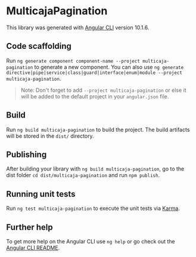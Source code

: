 # MulticajaPagination

This library was generated with [Angular CLI](https://github.com/angular/angular-cli) version 10.1.6.

## Code scaffolding

Run `ng generate component component-name --project multicaja-pagination` to generate a new component. You can also use `ng generate directive|pipe|service|class|guard|interface|enum|module --project multicaja-pagination`.
> Note: Don't forget to add `--project multicaja-pagination` or else it will be added to the default project in your `angular.json` file. 

## Build

Run `ng build multicaja-pagination` to build the project. The build artifacts will be stored in the `dist/` directory.

## Publishing

After building your library with `ng build multicaja-pagination`, go to the dist folder `cd dist/multicaja-pagination` and run `npm publish`.

## Running unit tests

Run `ng test multicaja-pagination` to execute the unit tests via [Karma](https://karma-runner.github.io).

## Further help

To get more help on the Angular CLI use `ng help` or go check out the [Angular CLI README](https://github.com/angular/angular-cli/blob/master/README.md).
